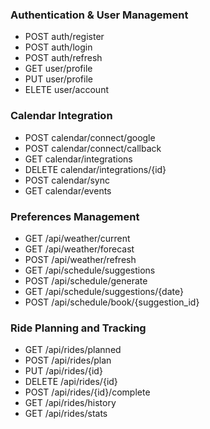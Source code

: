### Authentication & User Management
- POST auth/register
- POST auth/login
- POST auth/refresh
- GET user/profile
- PUT user/profile
- ELETE user/account

### Calendar Integration
- POST calendar/connect/google
- POST calendar/connect/callback
- GET calendar/integrations
- DELETE calendar/integrations/{id}
- POST calendar/sync
- GET calendar/events

### Preferences Management
- GET /api/weather/current
- GET /api/weather/forecast
- POST /api/weather/refresh
- GET /api/schedule/suggestions
- POST /api/schedule/generate
- GET /api/schedule/suggestions/{date}
- POST /api/schedule/book/{suggestion_id}

### Ride Planning and Tracking
- GET /api/rides/planned
- POST /api/rides/plan
- PUT /api/rides/{id}
- DELETE /api/rides/{id}
- POST /api/rides/{id}/complete
- GET /api/rides/history
- GET /api/rides/stats